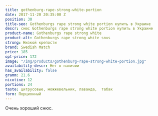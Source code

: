 ```yaml
---
title: gothenburg-rape-strong-white-portion
date: 2017-11-20 20:35:00 Z
position: 30
title-seo: Gothenburgs rape strong white portion купить в Украине
descr: снюс Gothenburgs rape strong white portion купить в Украине
product-name: Gothenburgs rape strong white
product-alt: Gothenburgs rape strong white snus
strong: Низкой крепости
brand: Swedish Match
price: 185
opt-price: 172
image: "/img/products/gothenburg-rape-strong-white-portion.jpg"
availability-descr: Нет в наличии
has_availability: false
gramm: 21.6
nicotine: 12
portions: 24
taste: цитрусовые, можжевельник, лаванда,  табак
form: Порционный
---
```


Очень хороший снюс.